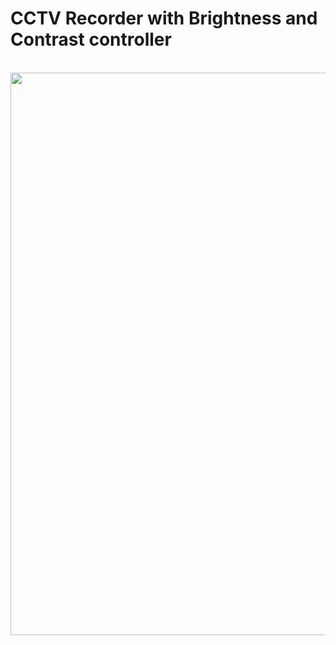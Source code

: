 # CCTV Recorder with Brightness and Contrast controller

<br>

<img src="https://github.com/arombin/CCTV_Recorder_with_Brightness_Contrast_controller/blob/master/image/example.gif" width="900">
